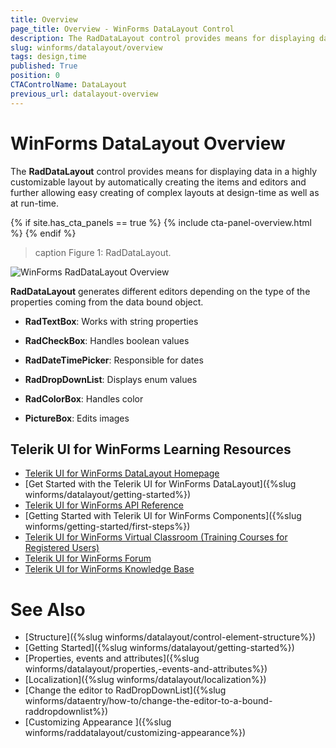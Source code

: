 ```yaml
---
title: Overview
page_title: Overview - WinForms DataLayout Control
description: The RadDataLayout control provides means for displaying data in a highly customizable layout by automatically creating the items and editors.
slug: winforms/datalayout/overview
tags: design,time
published: True
position: 0
CTAControlName: DataLayout
previous_url: datalayout-overview
---
```


# WinForms DataLayout Overview

The __RadDataLayout__ control provides means for displaying data in a highly customizable layout by automatically creating the items and editors and further allowing easy creating of complex layouts at design-time as well as at run-time.

{% if site.has_cta_panels == true %}
{% include cta-panel-overview.html %}
{% endif %}
        
>caption Figure 1: RadDataLayout.

![WinForms RadDataLayout Overview](images/raddatalayout-overview001.png)

__RadDataLayout__ generates different editors depending on the type of the properties coming from the data bound object.
         
* __RadTextBox__: Works with string properties

* __RadCheckBox__: Handles boolean values

* __RadDateTimePicker__: Responsible for dates

* __RadDropDownList__: Displays enum values

* __RadColorBox__: Handles color

* __PictureBox__: Edits images


## Telerik UI for WinForms Learning Resources
* [Telerik UI for WinForms DataLayout Homepage](https://www.telerik.com/products/winforms/datalayout.aspx)
* [Get Started with the Telerik UI for WinForms DataLayout]({%slug winforms/datalayout/getting-started%})
* [Telerik UI for WinForms API Reference](https://docs.telerik.com/devtools/winforms/api/)
* [Getting Started with Telerik UI for WinForms Components]({%slug winforms/getting-started/first-steps%})
* [Telerik UI for WinForms Virtual Classroom (Training Courses for Registered Users)](https://learn.telerik.com/learn/course/external/view/elearning/17/TelerikUIforWinForms) 
* [Telerik UI for WinForms Forum](https://www.telerik.com/forums/winforms)
* [Telerik UI for WinForms Knowledge Base](https://docs.telerik.com/devtools/winforms/knowledge-base)

# See Also

 * [Structure]({%slug winforms/datalayout/control-element-structure%})
 * [Getting Started]({%slug winforms/datalayout/getting-started%})
 * [Properties, events and attributes]({%slug winforms/datalayout/properties,-events-and-attributes%})
 * [Localization]({%slug winforms/datalayout/localization%})
 * [Change the editor to RadDropDownList]({%slug  winforms/dataentry/how-to/change-the-editor-to-a-bound-raddropdownlist%})
 * [Customizing Appearance ]({%slug winforms/raddatalayout/customizing-appearance%})
